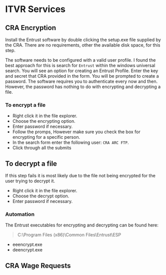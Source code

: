 # ITVR Services

## CRA Encryption

Install the Entrust software by double clicking the setup.exe file supplied by the CRA. There are no requirements, other the available disk space, for this step.

The software needs to be configured with a valid user profile. I found the best approach for this is search for `Entrust` within the windows universal search. You will see an option for creating an Entrust Profile. Enter the key and secret that CRA provided in the form. You will be prompted to create a password. The software requires you to authenticate every now and then. However, the password has nothing to do with encrypting and decrypting a file.

### To encrypt a file

- Right click it in the file explorer.
- Choose the encrypting option.
- Enter password if necessary.
- Follow the promps, However make sure you check the box for encrypting for a specific person.
- In the search form enter the following user: `CRA ARC FTP`.
- Click through all the submits

## To decrypt a file

If this step fails it is most likely due to the file not being encrypted for the user trying to decrypt it.

- Right click it in the file explorer.
- Choose the decrypt option.
- Enter password if necessary.

### Automation

The Entrust executables for encrypting and decrypting can be found here:

> C:\Program Files (x86)\Common Files\Entrust\ESP

- eeencrypt.exe
- deencrypt.exe

## CRA Wage Requests
